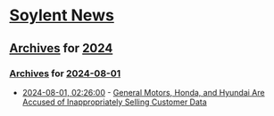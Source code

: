 # [Soylent News](../../../README.md)

## [Archives](../../index.md) for [2024](../index.md)

### [Archives](../../index.md) for [2024-08-01](index.md)

* [2024-08-01, 02:26:00](https://soylentnews.org/article.pl?sid=24/07/31/126252&from=rss) - [General Motors, Honda, and Hyundai Are Accused of Inappropriately Selling Customer Data](https://soylentnews.org/article.pl?sid=24/07/31/126252&from=rss)
